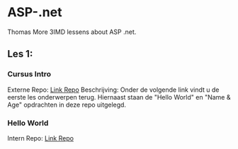 # ASP-.net
Thomas More 3IMD lessens about ASP .net.

## Les 1:
### Cursus Intro
Externe Repo: [Link Repo](https://github.com/rceuls/Course2019/blob/master/Intro.md)
Beschrijving: Onder de volgende link vindt u de eerste les onderwerpen terug. Hiernaast staan de "Hello World" en "Name & Age" opdrachten in deze repo uitgelegd.
### Hello World
Intern Repo: [Link Repo](https://github.com/LarsPauwels/2imd-webtech3-lab1.git)
